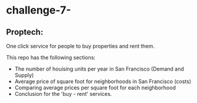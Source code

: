 # challenge-7-
## Proptech: 
One click service for people to buy properties and rent them. 

This repo has the following sections: 
- The number of houising units per year in San Francisco (Demand and Supply)
- Average price of square foot for neighborhoods in San Francisco (costs)
- Comparing average prices per square foot for each neighborhood
- Conclusion for the 'buy - rent' services. 


